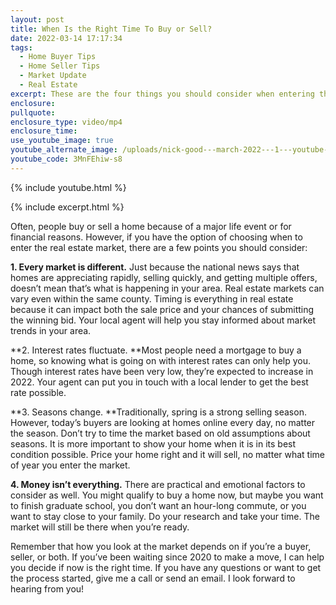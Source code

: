 ```yaml
---
layout: post
title: When Is the Right Time To Buy or Sell?
date: 2022-03-14 17:17:34
tags:
  - Home Buyer Tips
  - Home Seller Tips
  - Market Update
  - Real Estate
excerpt: These are the four things you should consider when entering the market.
enclosure:
pullquote:
enclosure_type: video/mp4
enclosure_time:
use_youtube_image: true
youtube_alternate_image: /uploads/nick-good---march-2022---1---youtube-1.jpg
youtube_code: 3MnFEhiw-s8
---
```

{% include youtube.html %}

{% include excerpt.html %}

Often, people buy or sell a home because of a major life event or for financial reasons. However, if you have the option of choosing when to enter the real estate market, there are a few points you should consider:

**1\. Every market is different.**&nbsp;Just because the national news says that homes are appreciating rapidly, selling quickly, and getting multiple offers, doesn’t mean that’s what is happening in your area. Real estate markets can vary even within the same county. Timing is everything in real estate because it can impact both the sale price and your chances of submitting the winning bid. Your local agent will help you stay informed about market trends in your area.

**2\. Interest rates fluctuate.&nbsp;**Most people need a mortgage to buy a home, so knowing what is going on with interest rates can only help you. Though interest rates have been very low, they’re expected to increase in 2022. Your agent can put you in touch with a local lender to get the best rate possible.

**3\. Seasons change.&nbsp;**Traditionally, spring is a strong selling season. However, today’s buyers are looking at homes online every day, no matter the season. Don’t try to time the market based on old assumptions about seasons. It is more important to show your home when it is in its best condition possible. Price your home right and it will sell, no matter what time of year you enter the market.

**4\. Money isn’t everything.**&nbsp;There are practical and emotional factors to consider as well. You might qualify to buy a home now, but maybe you want to finish graduate school, you don’t want an hour-long commute, or you want to stay close to your family. Do your research and take your time. The market will still be there when you’re ready.&nbsp;

Remember that how you look at the market depends on if you’re a buyer, seller, or both. If you’ve been waiting since 2020 to make a move, I can help you decide if now is the right time. If you have any questions or want to get the process started, give me a call or send an email. I look forward to hearing from you\!
